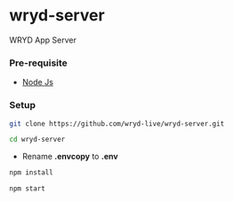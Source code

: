 # wryd-server
WRYD App Server

### Pre-requisite

* [Node Js](https://nodejs.org/en/)



### Setup

```bash
git clone https://github.com/wryd-live/wryd-server.git

cd wryd-server
```

* Rename  **.envcopy** to **.env**

```bash
npm install

npm start
```

